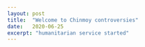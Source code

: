 ```yaml
---
layout: post
title:  "Welcome to Chinmoy controversies"
date:   2020-06-25
excerpt: "humanitarian service started"
---
```

